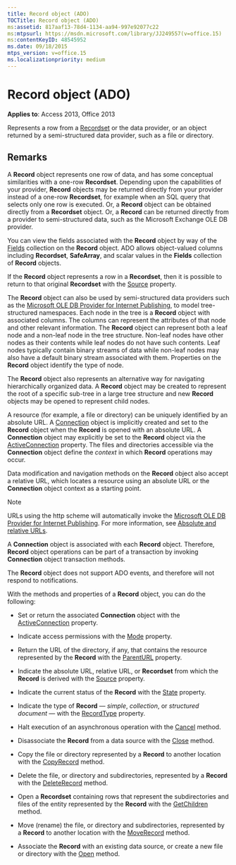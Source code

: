 ```yaml
---
title: Record object (ADO)
TOCTitle: Record object (ADO)
ms:assetid: 817aaf13-78d4-1134-aa94-997e92077c22
ms:mtpsurl: https://msdn.microsoft.com/library/JJ249557(v=office.15)
ms:contentKeyID: 48545952
ms.date: 09/18/2015
mtps_version: v=office.15
ms.localizationpriority: medium
---
```


# Record object (ADO)


**Applies to**: Access 2013, Office 2013

Represents a row from a [Recordset](recordset-object-ado.md) or the data provider, or an object returned by a semi-structured data provider, such as a file or directory.

## Remarks

A **Record** object represents one row of data, and has some conceptual similarities with a one-row **Recordset**. Depending upon the capabilities of your provider, **Record** objects may be returned directly from your provider instead of a one-row **Recordset**, for example when an SQL query that selects only one row is executed. Or, a **Record** object can be obtained directly from a **Recordset** object. Or, a **Record** can be returned directly from a provider to semi-structured data, such as the Microsoft Exchange OLE DB provider.

You can view the fields associated with the **Record** object by way of the [Fields](fields-collection-ado.md) collection on the **Record** object. ADO allows object-valued columns including **Recordset**, **SafeArray**, and scalar values in the **Fields** collection of **Record** objects.

If the **Record** object represents a row in a **Recordset**, then it is possible to return to that original **Recordset** with the [Source](source-property-ado-record.md) property.

The **Record** object can also be used by semi-structured data providers such as the [Microsoft OLE DB Provider for Internet Publishing](microsoft-ole-db-provider-for-internet-publishing.md), to model tree-structured namespaces. Each node in the tree is a **Record** object with associated columns. The columns can represent the attributes of that node and other relevant information. The **Record** object can represent both a leaf node and a non-leaf node in the tree structure. Non-leaf nodes have other nodes as their contents while leaf nodes do not have such contents. Leaf nodes typically contain binary streams of data while non-leaf nodes may also have a default binary stream associated with them. Properties on the **Record** object identify the type of node.

The **Record** object also represents an alternative way for navigating hierarchically organized data. A **Record** object may be created to represent the root of a specific sub-tree in a large tree structure and new **Record** objects may be opened to represent child nodes.

A resource (for example, a file or directory) can be uniquely identified by an absolute URL. A [Connection](connection-object-ado.md) object is implicitly created and set to the **Record** object when the **Record** is opened with an absolute URL. A **Connection** object may explicitly be set to the **Record** object via the [ActiveConnection](activeconnection-property-ado.md) property. The files and directories accessible via the **Connection** object define the *context* in which **Record** operations may occur.

Data modification and navigation methods on the **Record** object also accept a relative URL, which locates a resource using an absolute URL or the **Connection** object context as a starting point.

> [!NOTE]
> URLs using the http scheme will automatically invoke the [Microsoft OLE DB Provider for Internet Publishing](microsoft-ole-db-provider-for-internet-publishing.md). For more information, see [Absolute and relative URLs](absolute-and-relative-urls.md).



A **Connection** object is associated with each **Record** object. Therefore, **Record** object operations can be part of a transaction by invoking **Connection** object transaction methods.

The **Record** object does not support ADO events, and therefore will not respond to notifications.

With the methods and properties of a **Record** object, you can do the following:

  - Set or return the associated **Connection** object with the [ActiveConnection](activeconnection-property-ado.md) property.

  - Indicate access permissions with the [Mode](mode-property-ado.md) property.

  - Return the URL of the directory, if any, that contains the resource represented by the **Record** with the [ParentURL](parenturl-property-ado.md) property.

  - Indicate the absolute URL, relative URL, or **Recordset** from which the **Record** is derived with the [Source](source-property-ado-record.md) property.

  - Indicate the current status of the **Record** with the [State](state-property-ado.md) property.

  - Indicate the type of **Record** — *simple*, *collection*, or *structured document* — with the [RecordType](recordtype-property-ado.md) property.

  - Halt execution of an asynchronous operation with the [Cancel](cancel-method-ado.md) method.

  - Disassociate the **Record** from a data source with the [Close](close-method-ado.md) method.

  - Copy the file or directory represented by a **Record** to another location with the [CopyRecord](copyrecord-method-ado.md) method.

  - Delete the file, or directory and subdirectories, represented by a **Record** with the [DeleteRecord](deleterecord-method-ado.md) method.

  - Open a **Recordset** containing rows that represent the subdirectories and files of the entity represented by the **Record** with the [GetChildren](getchildren-method-ado.md) method.

  - Move (rename) the file, or directory and subdirectories, represented by a **Record** to another location with the [MoveRecord](moverecord-method-ado.md) method.

  - Associate the **Record** with an existing data source, or create a new file or directory with the [Open](open-method-ado-record.md) method.


